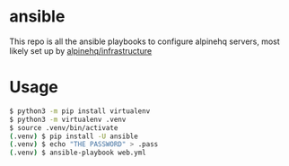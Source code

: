 # ansible

This repo is all the ansible playbooks to configure alpinehq servers, most likely set up by [alpinehq/infrastructure](https://github.com/alpinehq/infrastructure)

# Usage

```bash
$ python3 -m pip install virtualenv
$ python3 -m virtualenv .venv
$ source .venv/bin/activate
(.venv) $ pip install -U ansible
(.venv) $ echo "THE PASSWORD" > .pass
(.venv) $ ansible-playbook web.yml
```

